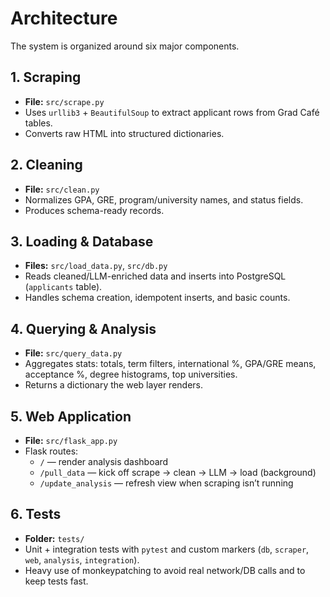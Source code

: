 # Architecture

The system is organized around six major components.

## 1. Scraping
- **File:** `src/scrape.py`  
- Uses `urllib3` + `BeautifulSoup` to extract applicant rows from Grad Café tables.  
- Converts raw HTML into structured dictionaries.

## 2. Cleaning
- **File:** `src/clean.py`  
- Normalizes GPA, GRE, program/university names, and status fields.  
- Produces schema-ready records.

## 3. Loading & Database
- **Files:** `src/load_data.py`, `src/db.py`  
- Reads cleaned/LLM-enriched data and inserts into PostgreSQL (`applicants` table).  
- Handles schema creation, idempotent inserts, and basic counts.

## 4. Querying & Analysis
- **File:** `src/query_data.py`  
- Aggregates stats: totals, term filters, international %, GPA/GRE means, acceptance %, degree histograms, top universities.  
- Returns a dictionary the web layer renders.

## 5. Web Application
- **File:** `src/flask_app.py`  
- Flask routes:
  - `/` — render analysis dashboard  
  - `/pull_data` — kick off scrape → clean → LLM → load (background)  
  - `/update_analysis` — refresh view when scraping isn’t running

## 6. Tests
- **Folder:** `tests/`  
- Unit + integration tests with `pytest` and custom markers (`db`, `scraper`, `web`, `analysis`, `integration`).  
- Heavy use of monkeypatching to avoid real network/DB calls and to keep tests fast.
